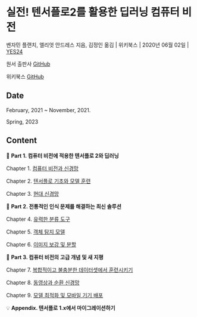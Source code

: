 # 실전! 텐서플로2를 활용한 딥러닝 컴퓨터 비전

벤자민 플랜치, 엘리엇 안드레스 지음, 김정인 옮김 | 위키북스 | 2020년 06월 02일 | [YES24](http://www.yes24.com/Product/Goods/90365150)

원서 출판사 [GitHub](https://github.com/PacktPublishing/Hands-On-Computer-Vision-with-TensorFlow-2)

위키북스 [GitHub](https://github.com/wikibook/dl-vision)

## Date

February, 2021 ~ November, 2021.

Spring, 2023

## Content

:palm_tree: **Part 1. 컴퓨터 비전에 적용한 텐서플로 2와 딥러닝**

Chapter 1. [컴퓨터 비전과 신경망](C01_Computer-Vision-and-Neural-Networks.md)

Chapter 2. [텐서플로 기초와 모델 훈련](C02_TensorFlow-Basics-and-Training-a-Model.md)

Chapter 3. [현대 신경망](C03_Modern-Neural-Networks.md)

:notebook: **Part 2. 전통적인 인식 문제를 해결하는 최신 솔루션**

Chapter 4. [유력한 분류 도구](C04_Influential-Classification-Tools.md)

Chapter 5. [객체 탐지 모델](C05_Object-Detection-Models.md)

Chapter 6. [이미지 보강 및 분할](C06_Enhancing-and-Segmenting-Images.md)

:pencil: **Part 3. 컴퓨터 비전의 고급 개념 및 새 지평**

Chapter 7. [복합적이고 불충분한 데이터셋에서 훈련시키기](C07_Training-on-Complex-and-Scarce-Datasets.md)

Chapter 8. [동영상과 순환 신경망](C08_Video-and-Recurrent-Neural-Networks.md)

Chapter 9. [모델 최적화 및 모바일 기기 배포](C09_Optimizing-Models-and-Deploying-on-Mobile-Devices.md)

:bulb: **Appendix. 텐서플로 1.x에서 마이그레이션하기**
